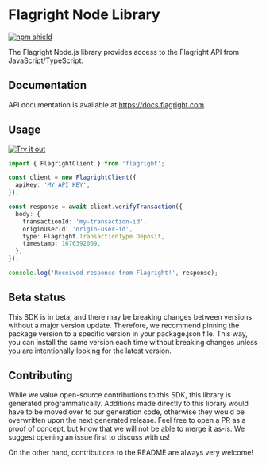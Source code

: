 # Flagright Node Library

[![npm shield](https://img.shields.io/npm/v/flagright)](https://www.npmjs.com/package/flagright)

The Flagright Node.js library provides access to the Flagright API from JavaScript/TypeScript.

## Documentation

API documentation is available at <https://docs.flagright.com>.

## Usage

[![Try it out](https://developer.stackblitz.com/img/open_in_stackblitz.svg)](https://stackblitz.com/edit/flagright-typescript-ebcjpf?file=app.ts&view=editor)

```typescript
import { FlagrightClient } from 'flagright';

const client = new FlagrightClient({
  apiKey: 'MY_API_KEY',
});

const response = await client.verifyTransaction({
  body: {
    transactionId: 'my-transaction-id',
    originUserId: 'origin-user-id',
    type: Flagright.TransactionType.Deposit,
    timestamp: 1676392009,
  },
});

console.log('Received response from Flagright!', response);
```

## Beta status

This SDK is in beta, and there may be breaking changes between versions without a major version update. Therefore, we recommend pinning the package version to a specific version in your package.json file. This way, you can install the same version each time without breaking changes unless you are intentionally looking for the latest version.

## Contributing

While we value open-source contributions to this SDK, this library is generated programmatically. Additions made directly to this library would have to be moved over to our generation code, otherwise they would be overwritten upon the next generated release. Feel free to open a PR as a proof of concept, but know that we will not be able to merge it as-is. We suggest opening an issue first to discuss with us!

On the other hand, contributions to the README are always very welcome!
